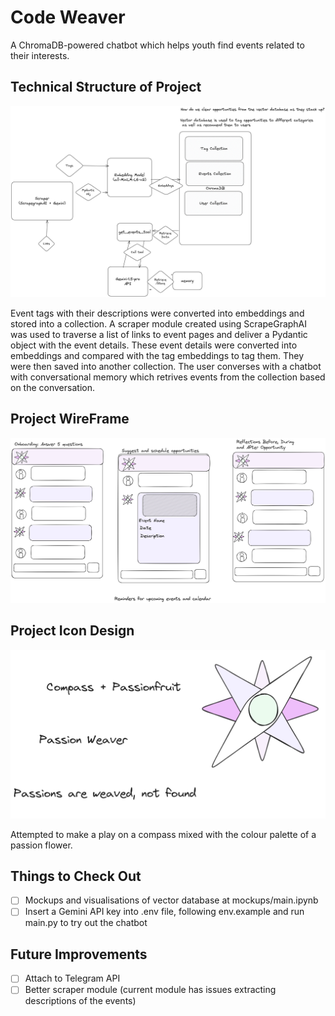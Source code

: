# Code Weaver
A ChromaDB-powered chatbot which helps youth find events related to their interests.

## Technical Structure of Project
![Technical Structure Diagram](https://github.com/YongERong/stackup-chromadb/blob/dev/Stackup-ChromaDB-Technical.png?raw=True)

Event tags with their descriptions were converted into embeddings and stored into a collection. 
A scraper module created using ScrapeGraphAI was used to traverse a list of links to event pages and deliver a Pydantic object with the event details.
These event details were converted into embeddings and compared with the tag embeddings to tag them. They were then saved into another collection.
The user converses with a chatbot with conversational memory which retrives events from the collection based on the conversation.

## Project WireFrame
![Wireframe](https://github.com/YongERong/stackup-chromadb/blob/dev/Stackup-ChromaDB-Wireframe.png?raw=True)

## Project Icon Design
![Icon Design](https://github.com/YongERong/stackup-chromadb/blob/dev/Stackup-ChromaDB-Icon.png?raw=True)

Attempted to make a play on a compass mixed with the colour palette of a passion flower.


## Things to Check Out
- [ ] Mockups and visualisations of vector database at mockups/main.ipynb
- [ ] Insert a Gemini API key into .env file, following env.example and run main.py to try out the chatbot

## Future Improvements
- [ ] Attach to Telegram API
- [ ] Better scraper module (current module has issues extracting descriptions of the events)
